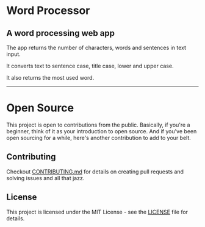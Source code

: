 # Word Processor

## A word processing web app 

The app returns the number of characters, words and sentences in text input.

It converts text to sentence case, title case, lower and upper case.

It also returns the most used word.

___

# Open Source
This project is open to contributions from the public. 
Basically, if you're a beginner, think of it as your introduction to open source. 
And if you've been open sourcing for a while, here's another contribution to add to your belt.

## Contributing
Checkout [CONTRIBUTING.md](.github/CONTRIBUTING.md) for details on creating pull requests and solving issues and all that jazz.

## License
This project is licensed under the MIT License - see the [LICENSE](LICENSE) file for details.
